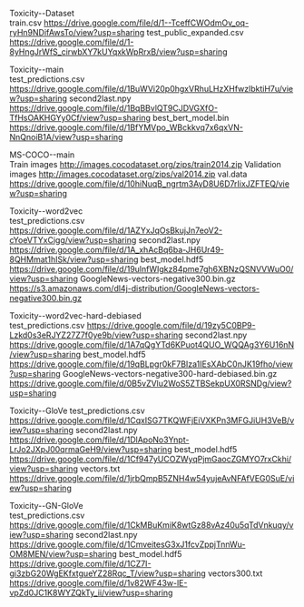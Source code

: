 Toxicity--Dataset	
train.csv								https://drive.google.com/file/d/1--TceffCWOdmOv_oq-ryHn9NDifAwsTo/view?usp=sharing
test_public_expanded.csv				https://drive.google.com/file/d/1-8yHngJrWfS_cirwbXY7kUYqxkWpRrxB/view?usp=sharing
	
Toxicity--main	
test_predictions.csv					https://drive.google.com/file/d/1BuWVi20p0hgxVRhuLHzXHfwzlbktiH7u/view?usp=sharing
second2last.npy							https://drive.google.com/file/d/1BqBBvlQT9CJDVGXfO-TfHsOAKHGYy0Cf/view?usp=sharing
best_bert_model.bin						https://drive.google.com/file/d/1BfYMVpo_WBckkvq7x6qxVN-NnQnoiB1A/view?usp=sharing
	
MS-COCO--main	
Train images							http://images.cocodataset.org/zips/train2014.zip
Validation images						http://images.cocodataset.org/zips/val2014.zip
val.data								https://drive.google.com/file/d/10hiNuqB_ngrtm3AyD8U6D7rIixJZFTEQ/view?usp=sharing

Toxicity--word2vec	
test_predictions.csv					https://drive.google.com/file/d/1AZYxJqOsBkujJn7eoV2-cYoeVTYxCigg/view?usp=sharing
second2last.npy							https://drive.google.com/file/d/1A_xhAcBq6ba-JH6Ur49-8QHMmat1hISk/view?usp=sharing
best_model.hdf5							https://drive.google.com/file/d/19ulnfWIgkz84pme7gh6XBNzQSNVVWuO0/view?usp=sharing
GoogleNews-vectors-negative300.bin.gz	https://s3.amazonaws.com/dl4j-distribution/GoogleNews-vectors-negative300.bin.gz
	
Toxicity--word2vec-hard-debiased	
test_predictions.csv					https://drive.google.com/file/d/19zy5C0BP9-Lzkd0s3eRJYZ27Z7f0ye9b/view?usp=sharing
second2last.npy							https://drive.google.com/file/d/1A7qQgYTd6KPuot4QUO_WQQAg3Y6U16nN/view?usp=sharing
best_model.hdf5							https://drive.google.com/file/d/19qBLpgr0kF7BIza1IEsXAbC0nJK19fho/view?usp=sharing
GoogleNews-vectors-negative300-hard-debiased.bin.gz	https://drive.google.com/file/d/0B5vZVlu2WoS5ZTBSekpUX0RSNDg/view?usp=sharing
	
Toxicity--GloVe	
test_predictions.csv					https://drive.google.com/file/d/1CqxISG7TKQWFjEiVXKPn3MFGJiUH3VeB/view?usp=sharing
second2last.npy							https://drive.google.com/file/d/1DlApoNo3Ynpt-LrJo2JXpJ00qrmaGeH9/view?usp=sharing
best_model.hdf5							https://drive.google.com/file/d/1Cf947yUCOZWyqPjmGaocZGMYO7rxCkhi/view?usp=sharing
vectors.txt								https://drive.google.com/file/d/1jrbQmpB5ZNH4w54yujeAvNFAfVEG0SuE/view?usp=sharing
	
Toxicity--GN-GloVe	
test_predictions.csv					https://drive.google.com/file/d/1CkMBuKmiK8wtGz88vAz40u5qTdVnkuqy/view?usp=sharing
second2last.npy							https://drive.google.com/file/d/1CmveitesG3xJ1fcvZppjTnnWu-OM8MEN/view?usp=sharing
best_model.hdf5							https://drive.google.com/file/d/1CZ7I-gi3zbG20WgEKfxtgueYZ28Rqc_T/view?usp=sharing
vectors300.txt							https://drive.google.com/file/d/1v82WF43w-lE-vpZd0JC1K8WYZQkTy_ii/view?usp=sharing
	

